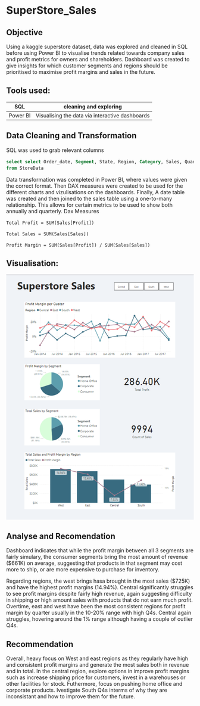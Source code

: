 # SuperStore_Sales

## Objective
Using a kaggle superstore dataset, data was explored and cleaned in SQL before using Power BI to visualise trends related towards company sales and profit metrics for owners and shareholders. Dashboard was created to give insights for which customer segments and regions should be prioritised to maximise profit margins and sales in the future.


## Tools used:
| SQL | cleaning and exploring |
| --- | ---  |
| Power BI | Visualising the data via interactive dashboards |

## Data Cleaning and Transformation

SQL was used to grab relevant columns

```SQL
select select Order_date, Segment, State, Region, Category, Sales, Quantity, Discount, Profit
from StoreData
```


Data transformation was completed in Power BI, where values were given the correct format. Then DAX measures were created to be used for the different charts and vizulisations on the dashboards. Finally, A date table was created and then joined to the sales table using a one-to-many relationship. This allows for certain metrics to be used to show both annually and quarterly.
Dax Measures
```Dax
Total Profit = SUM(Sales[Profit])
```
```Dax
Total Sales = SUM(Sales[Sales])
```
```DAX
Profit Margin = SUM(Sales[Profit]) / SUM(Sales[Sales])
```

## Visualisation:

![Dashboard](assets/images/Superstore_Dashboard.png)


## Analyse and Recomendation
Dashboard indicates that while the profit margin between all 3 segments are fairly simulary, the consumer segments bring the most amount of revenue ($661K) on average, suggesting that products in that segment may cost more to ship, or are more expensive to purchase for inventory. 

Regarding regions, the west brings hasa brought in the most sales ($725K) and have the highest profit margins (14.94%). Central significantly struggles to see profit margins despite fairly high revenue, again suggesting difficulty in shipping or high amount sales with products that do not earn much profit. Overtime, east and west have been the most consistent regions for profit margin by quarter usually in the 10-20% range with high Q4s. Central again struggles, hovering around the 1% range although having a couple of outlier Q4s.

## Recommendation
Overall, heavy focus on West and east regions as they regularly have high and consistent profit margins and generate the most sales both in revenue and in total. In the central region, explore options in improve profit margins such as increase shipping price for customers, invest in a warehouses or other facilities for stock. Futhermore, focus on pushing home office and corporate products. Ivestigate South Q4s interms of why they are inconsistant and how to improve them for the future. 
